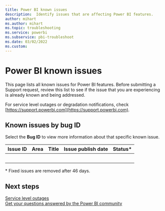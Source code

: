 ```yaml
---
title: Power BI known issues
description:  Identify issues that are affecting Power BI features. 
author: mihart
ms.author: mihart
ms.topic: troubleshooting    
ms.service: powerbi
ms.subservice: pbi-troubleshoot
ms.date: 03/02/2022  
ms.custom:  
---
```



# Power BI known issues

This page lists all known issues for Power BI features. Before submitting a Support request, review this list to see if the issue that you are experiencing is already known and being addressed. 

For service level outages or degradation notifications, check [https://support.powerbi.com](https://support.powerbi.com).  

## Known issues by bug ID
Select the **Bug ID** to view more information about that specific known issue.
<!-- add link from Issue ID and from Title to the related known issues article -->


|Issue ID  |Area  |Title  |Issue publish date | Status*  |
|---------|---------|---------|---------|--------|
|     |          |       |          |   |
|      |          |         |         |  |
|      |          |         |         |  |
|      |          |         |         |  |
|      |          |         |         |  |

\* Fixed issues are removed after 46 days.

## Next steps
[Service level outages](https://support.powerbi.com)    
[Get your questions answered by the Power BI community](https://community.powerbi.com)

